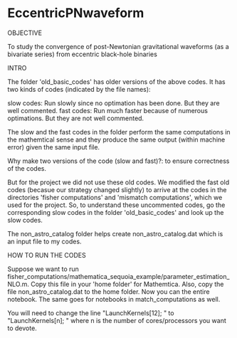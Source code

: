 # EccentricPNwaveform
OBJECTIVE

To study the convergence of post-Newtonian gravitational waveforms (as a bivariate series) from eccentric black-hole binaries


INTRO

The folder 'old_basic_codes' has older versions of the above codes. It has two kinds of codes (indicated by the file names):

slow codes: Run slowly since no optimation has been done. But they are well commented.
fast codes: Run much faster because of numerous optimations. But they are not well commented.

The slow and the fast codes in the folder perform the same computations in the mathemtical sense and they produce the same 
output (within machine error) given the same input file.

Why make two versions of the code (slow and fast)?: to ensure correctness of the codes.

But for the project we did not use these old codes. We modified the fast old codes (becasue our strategy changed slightly) to arrive at the codes in the directories 'fisher computations' and 'mismatch computations', which we used for the project. So, to understand these uncommented codes, go the corresponding slow codes in the folder 'old_basic_codes' and look
up the slow codes.

The non_astro_catalog folder helps create non_astro_catalog.dat which is an input file to my codes.


HOW TO RUN THE CODES

Suppose we want to run fisher_computations/mathematica_sequoia_example/parameter_estimation_NLO.m. Copy this file in your 'home folder' for Mathemtica. Also, copy the file non_astro_catalog.dat to the home folder. Now you can the entire notebook. The same goes for notebooks in match_computations as well. 

You will need to change the line "LaunchKernels[12]; " to "LaunchKernels[n]; " where n is the number of cores/processors you want to devote. 
